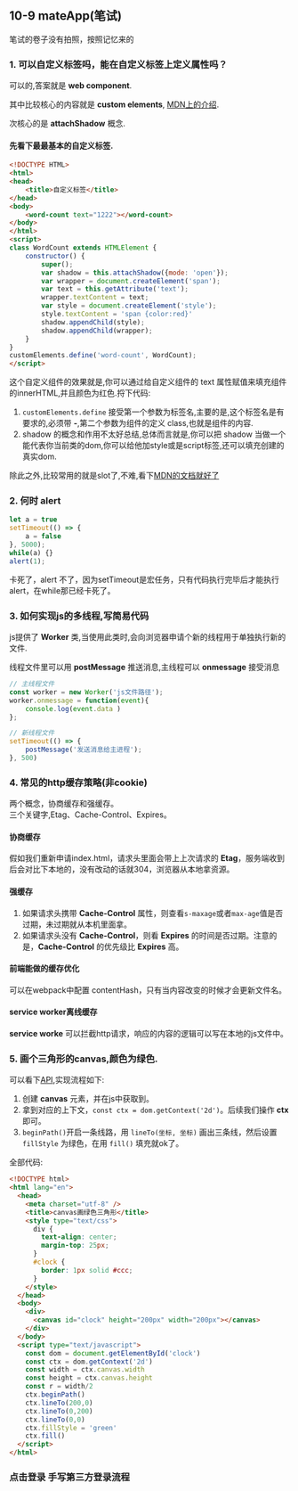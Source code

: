 ## 10-9 mateApp(笔试)

笔试的卷子没有拍照，按照记忆来的

### 1. 可以自定义标签吗，能在自定义标签上定义属性吗？
可以的,答案就是 **web component**.

其中比较核心的内容就是 **custom elements**, [MDN上的介绍](https://developer.mozilla.org/zh-CN/docs/Web/Web_Components/Using_custom_elements).

次核心的是 **attachShadow** 概念.

#### 先看下最最基本的自定义标签.
```html
<!DOCTYPE HTML>
<html>
<head>
    <title>自定义标签</title>
</head>
<body>
    <word-count text="1222"></word-count>
</body>
</html>
<script>
class WordCount extends HTMLElement {
    constructor() {
        super(); 
        var shadow = this.attachShadow({mode: 'open'});
        var wrapper = document.createElement('span');
        var text = this.getAttribute('text');
        wrapper.textContent = text;
        var style = document.createElement('style');
        style.textContent = 'span {color:red}'
        shadow.appendChild(style);
        shadow.appendChild(wrapper);
    }
}
customElements.define('word-count', WordCount);
</script>
```
这个自定义组件的效果就是,你可以通过给自定义组件的 text 属性赋值来填充组件的innerHTML,并且颜色为红色.捋下代码:
1. `customElements.define` 接受第一个参数为标签名,主要的是,这个标签名是有要求的,必须带 **-**,第二个参数为组件的定义 class,也就是组件的内容.
2. shadow 的概念和作用不太好总结,总体而言就是,你可以把 shadow 当做一个能代表你当前类的dom,你可以给他加style或是script标签,还可以填充创建的真实dom.

除此之外,比较常用的就是slot了,不难,看下[MDN的文档就好了](https://developer.mozilla.org/zh-CN/docs/Web/API/Element/slot)

### 2. 何时 alert
```js
let a = true
setTimeout(() => {
    a = false
}, 5000);
while(a) {}
alert(1);
```
卡死了，alert 不了，因为setTimeout是宏任务，只有代码执行完毕后才能执行alert，在while那已经卡死了。

### 3. 如何实现js的多线程,写简易代码
js提供了 **Worker** 类,当使用此类时,会向浏览器申请个新的线程用于单独执行新的文件.

线程文件里可以用 **postMessage** 推送消息,主线程可以 **onmessage** 接受消息
```js
// 主线程文件
const worker = new Worker('js文件路径');
worker.onmessage = function(event){
    console.log(event.data )
};
```
```js
// 新线程文件
setTimeout(() => {
    postMessage('发送消息给主进程');
}, 500)
```

### 4. 常见的http缓存策略(非cookie)
两个概念，协商缓存和强缓存。  
三个关键字,Etag、Cache-Control、Expires。
#### 协商缓存
假如我们重新申请index.html，请求头里面会带上上次请求的 **Etag**，服务端收到后会对比下本地的，没有改动的话就304，浏览器从本地拿资源。
#### 强缓存
1. 如果请求头携带 **Cache-Control** 属性，则查看`s-maxage`或者`max-age`值是否过期，未过期就从本机里面拿。
2. 如果请求头没有 **Cache-Control**，则看 **Expires** 的时间是否过期。注意的是，**Cache-Control** 的优先级比 **Expires** 高。
#### 前端能做的缓存优化
可以在webpack中配置 contentHash，只有当内容改变的时候才会更新文件名。

#### service worker离线缓存
**service worke** 可以拦截http请求，响应的内容的逻辑可以写在本地的js文件中。

### 5. 画个三角形的canvas,颜色为绿色.
可以看下[API](https://www.w3school.com.cn/tags/html_ref_canvas.asp),实现流程如下:
1. 创建 **canvas** 元素，并在js中获取到。
2. 拿到对应的上下文，`const ctx = dom.getContext('2d')`。后续我们操作 **ctx** 即可。
3. `beginPath()`开启一条线路，用 `lineTo(坐标, 坐标)` 画出三条线，然后设置 `fillStyle` 为绿色，在用 `fill()` 填充就ok了。

全部代码:
```html
<!DOCTYPE html>
<html lang="en">
  <head>
    <meta charset="utf-8" />
    <title>canvas画绿色三角形</title>
    <style type="text/css">
      div {
        text-align: center;
        margin-top: 25px;
      }
      #clock {
        border: 1px solid #ccc;
      }
    </style>
  </head>
  <body>
    <div>
      <canvas id="clock" height="200px" width="200px"></canvas>
    </div>
  </body>
  <script type="text/javascript">
    const dom = document.getElementById('clock')
    const ctx = dom.getContext('2d')
    const width = ctx.canvas.width
    const height = ctx.canvas.height
    const r = width/2
    ctx.beginPath()
    ctx.lineTo(200,0)
    ctx.lineTo(0,200)
    ctx.lineTo(0,0)
    ctx.fillStyle = 'green'
    ctx.fill()
  </script>
</html>
```
### <span>点击登录</span> 手写第三方登录流程